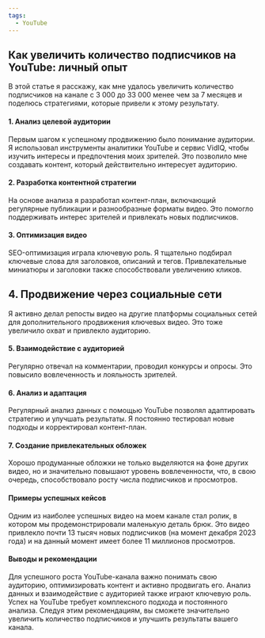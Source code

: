 ```yaml
---
tags:
  - YouTube
---
```


<!-- Yandex.Metrika counter --> 
<script type="text/javascript" > 
   (function(m,e,t,r,i,k,a){m[i]=m[i]||function(){(m[i].a=m[i].a||[]).push(arguments)}; 
   m[i].l=1*new Date(); 
   for (var j = 0; j < document.scripts.length; j++) {if (document.scripts[j].src === r) { return; }} 
   k=e.createElement(t),a=e.getElementsByTagName(t)[0],k.async=1,k.src=r,a.parentNode.insertBefore(k,a)}) 
   (window, document, "script", "https://mc.yandex.ru/metrika/tag.js", "ym"); 
 
   ym(98576815, "init", { 
        clickmap:true, 
        trackLinks:true, 
        accurateTrackBounce:true, 
        webvisor:true 
   }); 
</script> 
<noscript><div><img src="https://mc.yandex.ru/watch/98576815" style="position:absolute; left:-9999px;" alt="" /></div></noscript> 
<!-- /Yandex.Metrika counter -->

## Как увеличить количество подписчиков на YouTube: личный опыт
В этой статье я расскажу, как мне удалось увеличить количество подписчиков на канале с 3 000 до 33 000 менее чем за 7 месяцев и поделюсь стратегиями, которые привели к этому результату.


#### 1. Анализ целевой аудитории
Первым шагом к успешному продвижению было понимание аудитории. Я использовал инструменты аналитики YouTube и сервис VidIQ, чтобы изучить интересы и предпочтения моих зрителей. Это позволило мне создавать контент, который действительно интересует аудиторию.


#### 2. Разработка контентной стратегии
На основе анализа я разработал контент-план, включающий регулярные публикации и разнообразные форматы видео. Это помогло поддерживать интерес зрителей и привлекать новых подписчиков.


#### 3. Оптимизация видео
SEO-оптимизация играла ключевую роль. Я тщательно подбирал ключевые слова для заголовков, описаний и тегов. Привлекательные миниатюры и заголовки также способствовали увеличению кликов.


## 4. Продвижение через социальные сети
Я активно делал репосты видео на другие платформы социальных сетей для дополнительного продвижения ключевых видео. Это тоже увеличило охват и привлекло аудиторию.


#### 5. Взаимодействие с аудиторией
Регулярно отвечал на комментарии, проводил конкурсы и опросы. Это повысило вовлеченность и лояльность зрителей.


#### 6. Анализ и адаптация
Регулярный анализ данных с помощью YouTube позволял адаптировать стратегию и улучшать результаты. Я постоянно тестировал новые подходы и корректировал контент-план.


#### 7. Создание привлекательных обложек
Хорошо продуманные обложки не только выделяются на фоне других видео, но и значительно повышают уровень вовлеченности, что, в свою очередь, способствовало росту числа подписчиков и просмотров.


#### Примеры успешных кейсов
Одним из наиболее успешных видео на моем канале стал ролик, в котором мы продемонстрировали маленькую деталь брюк. Это видео привлекло почти 13 тысяч новых подписчиков (на момент декабря 2023 года) и на данный момент имеет более 11 миллионов просмотров.


#### Выводы и рекомендации
Для успешного роста YouTube-канала важно понимать свою аудиторию, оптимизировать контент и активно продвигать его. Анализ данных и взаимодействие с аудиторией также играют ключевую роль.
Успех на YouTube требует комплексного подхода и постоянного анализа. Следуя этим рекомендациям, вы сможете значительно увеличить количество подписчиков и улучшить результаты вашего канала.